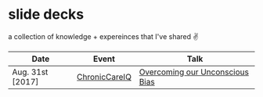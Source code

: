 # slide decks

a collection of knowledge + expereinces that I've shared :v:

| Date |  Event  |  Talk  |
|------|---------|--------|
| Aug. 31st [2017] | [ChronicCareIQ][1] | [Overcoming our Unconscious Bias][2] |

[1]: https://chroniccareiq.com "ChronicCareIQ"
[2]: /slides/overcoming-our-unconscious-bias.pdf "Overcoming our Unconscious Bias"
